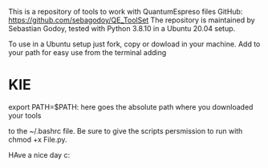 This is a repository of tools to work with QuantumEspreso files
GitHub: https://github.com/sebagodoy/QE_ToolSet
The repository is maintained by Sebastian Godoy, tested with Python 3.8.10 in a Ubuntu 20.04 setup.

To use in a Ubuntu setup just fork, copy or dowload in your machine. Add to your path for easy use from the
terminal adding 

# KIE
export PATH=$PATH: here  goes the absolute path where you downloaded your tools

to the ~/.bashrc file. Be sure to give the scripts persmission to run with chmod +x File.py.

HAve a nice day c:
